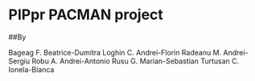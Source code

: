 # PIPpr PACMAN project
##By

Bageag F. Beatrice-Dumitra
Loghin C. Andrei-Florin
Radeanu M. Andrei-Sergiu
Robu A. Andrei-Antonio
Rusu G. Marian-Sebastian
Turtusan C. Ionela-Bianca